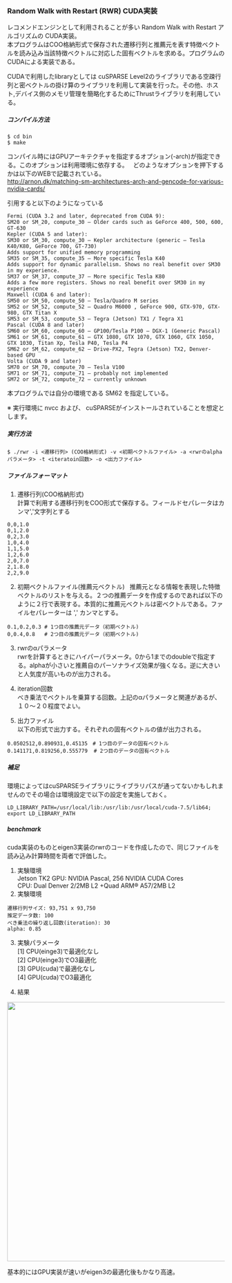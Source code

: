 ### Random Walk with Restart (RWR) CUDA実装  
レコメンドエンジンとして利用されることが多い Random Walk with Restart アルゴリズムの CUDA実装。  
本プログラムはCOO格納形式で保存された遷移行列と推薦元を表す特徴ベクトルを読み込み当該特徴ベクトルに対応した固有ベクトルを求める。プログラムのCUDAによる実装である。  

CUDAで利用したlibraryとしては cuSPARSE Level2のライブラリである空疎行列と密ベクトルの掛け算のライブラリを利用して実装を行った。その他、ホスト,デバイス側のメモリ管理を簡略化するためにThrustライブラリを利用している。

##### コンパイル方法
```
$ cd bin 
$ make
```
コンパイル時にはGPUアーキテクチャを指定するオプション(-arch)が指定できる。このオプションは利用環境に依存する。  
どのようなオプションを押下するかは以下のWEBで記載されている。  
http://arnon.dk/matching-sm-architectures-arch-and-gencode-for-various-nvidia-cards/  

引用すると以下のようになっている  

```
Fermi (CUDA 3.2 and later, deprecated from CUDA 9):
SM20 or SM_20, compute_30 – Older cards such as GeForce 400, 500, 600, GT-630
Kepler (CUDA 5 and later):
SM30 or SM_30, compute_30 – Kepler architecture (generic – Tesla K40/K80, GeForce 700, GT-730)
Adds support for unified memory programming
SM35 or SM_35, compute_35 – More specific Tesla K40
Adds support for dynamic parallelism. Shows no real benefit over SM30 in my experience.
SM37 or SM_37, compute_37 – More specific Tesla K80
Adds a few more registers. Shows no real benefit over SM30 in my experience
Maxwell (CUDA 6 and later):
SM50 or SM_50, compute_50 – Tesla/Quadro M series
SM52 or SM_52, compute_52 – Quadro M6000 , GeForce 900, GTX-970, GTX-980, GTX Titan X
SM53 or SM_53, compute_53 – Tegra (Jetson) TX1 / Tegra X1
Pascal (CUDA 8 and later)
SM60 or SM_60, compute_60 – GP100/Tesla P100 – DGX-1 (Generic Pascal)
SM61 or SM_61, compute_61 – GTX 1080, GTX 1070, GTX 1060, GTX 1050, GTX 1030, Titan Xp, Tesla P40, Tesla P4
SM62 or SM_62, compute_62 – Drive-PX2, Tegra (Jetson) TX2, Denver-based GPU
Volta (CUDA 9 and later)
SM70 or SM_70, compute_70 – Tesla V100
SM71 or SM_71, compute_71 – probably not implemented
SM72 or SM_72, compute_72 – currently unknown
```

本プログラムでは自分の環境である SM62 を指定している。　　

※ 実行環境に nvcc および、 cuSPARSEがインストールされていることを想定とします。

##### 実行方法
```
$ ./rwr -i <遷移行列> (COO格納形式) -v <初期ベクトルファイル> -a <rwrのalphaパラメータ> -t <iteratoin回数> -o <出力ファイル>
```
##### ファイルフォーマット
1. 遷移行列(COO格納形式)  
計算で利用する遷移行列をCOO形式で保存する。フィールドセパレータはカンマ','文字列とする
```
0,0,1.0
0,1,2.0
0,2,3.0
1,0,4.0
1,1,5.0
1,2,6.0
2,0,7.0
2,1.8.0
2,2,9.0
```
2. 初期ベクトルファイル(推薦元ベクトル)  
推薦元となる情報を表現した特徴ベクトルのリストを与える。２つの推薦データを作成するのであれば以下のように２行で表現する。本質的に推薦元ベクトルは密ベクトルである。ファイルセパレーターは ',' カンマとする。
```
0.1,0.2,0.3 # 1つ目の推薦元データ（初期ベクトル)
0,0.4,0.8   # 2つ目の推薦元データ（初期ベクトル)
```
3. rwrのαパラメータ  
rwrを計算するときにハイパーパラメータ。0から1までのdoubleで指定する。alphaが小さいと推薦自のパーソナライズ効果が強くなる。逆に大きいと人気度が高いものが出力される。  

4. iteration回数  
べき乗法でベクトルを乗算する回数。上記のαパラメータと関連があるが、１０〜２０程度でよい。  

5. 出力ファイル  
以下の形式で出力する。それぞれの固有ベクトルの値が出力される。
```
0.0502512,0.890931,0.45135　# 1つ目のデータの固有ベクトル
0.141171,0.819256,0.555779  # 2つ目のデータの固有ベクトル
```
##### 補足  
環境によってはcuSPARSEライブラリにライブラリパスが通ってないかもしれませんのでその場合は環境設定で以下の設定を実施しておく。
```
LD_LIBRARY_PATH=/usr/local/lib:/usr/lib:/usr/local/cuda-7.5/lib64;
export LD_LIBRARY_PATH
```
##### benchmark  
cuda実装のものとeigen3実装のrwrのコードを作成したので、同じファイルを読み込み計算時間を両者で評価した。
1. 実験環境  
Jetson TK2
GPU: NVIDIA Pascal, 256 NVIDIA CUDA Cores  
CPU: Dual Denver 2/2MB L2 +Quad ARM® A57/2MB L2  
2. 実験環境
```
遷移行列サイズ: 93,751 x 93,750  
推定データ数: 100  
べき乗法の繰り返し回数(iteration): 30  
alpha: 0.85  
```
3. 実験パラメータ  
[1] CPU(einge3)で最適化なし  
[2] CPU(einge3)でO3最適化  
[3] GPU(cuda)で最適化なし  
[4] GPU(cuda)でO3最適化  

4. 結果
<p align="center">
<img src="https://user-images.githubusercontent.com/8604827/38763042-bd7c9862-3fce-11e8-8a30-0cd64ae2afa5.jpg" width="600px">
</p>
基本的にはGPU実装が速いがeigen3の最適化後もかなり高速。
